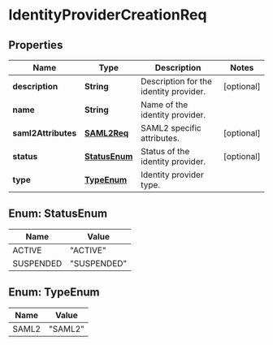 
# IdentityProviderCreationReq

## Properties
Name | Type | Description | Notes
------------ | ------------- | ------------- | -------------
**description** | **String** | Description for the identity provider. |  [optional]
**name** | **String** | Name of the identity provider. | 
**saml2Attributes** | [**SAML2Req**](SAML2Req.md) | SAML2 specific attributes. |  [optional]
**status** | [**StatusEnum**](#StatusEnum) | Status of the identity provider. |  [optional]
**type** | [**TypeEnum**](#TypeEnum) | Identity provider type. | 


<a name="StatusEnum"></a>
## Enum: StatusEnum
Name | Value
---- | -----
ACTIVE | &quot;ACTIVE&quot;
SUSPENDED | &quot;SUSPENDED&quot;


<a name="TypeEnum"></a>
## Enum: TypeEnum
Name | Value
---- | -----
SAML2 | &quot;SAML2&quot;



